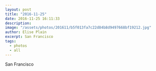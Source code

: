 ```yaml
---
layout: post
title: "2016-11-25"
date: 2016-11-25 16:11:33
description: 
image: "/assets/photos/201611/b5f013fa7c22d84b8d9497668bf19212.jpg"
author: Elise Plain
excerpt: San Francisco
tags: 
  - photos
  - all
---
```


San Francisco
<p></p>
